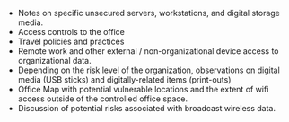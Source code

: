
 * Notes on specific unsecured servers, workstations, and digital storage media.
 * Access controls to the office
 * Travel policies and practices
 * Remote work and other external / non-organizational device access to organizational data.
 * Depending on the risk level of the organization, observations on digital media (USB sticks) and digitally-related items (print-outs)
* Office Map with potential vulnerable locations and the extent of wifi access outside of the controlled office space.
* Discussion of potential risks associated with broadcast wireless data.
